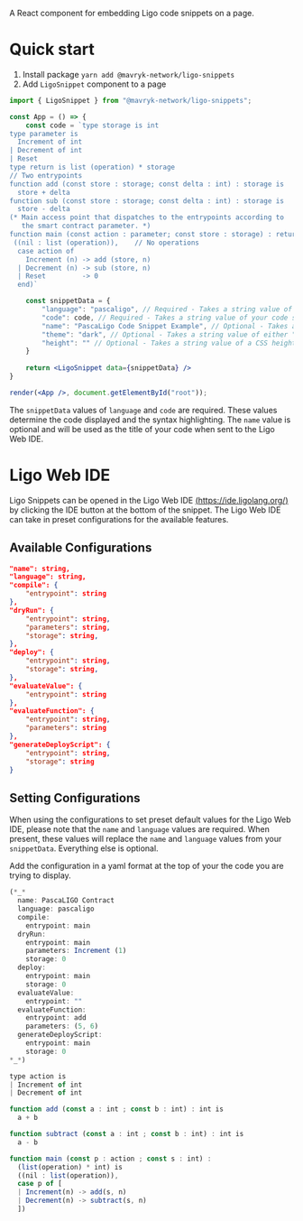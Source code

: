 A React component for embedding Ligo code snippets on a page.

# Quick start

1. Install package `yarn add @mavryk-network/ligo-snippets`
2. Add `LigoSnippet` component to a page


```jsx
import { LigoSnippet } from "@mavryk-network/ligo-snippets";

const App = () => {
    const code = `type storage is int
type parameter is
  Increment of int
| Decrement of int
| Reset
type return is list (operation) * storage
// Two entrypoints
function add (const store : storage; const delta : int) : storage is 
  store + delta
function sub (const store : storage; const delta : int) : storage is 
  store - delta
(* Main access point that dispatches to the entrypoints according to
   the smart contract parameter. *)
function main (const action : parameter; const store : storage) : return is
 ((nil : list (operation)),    // No operations
  case action of
    Increment (n) -> add (store, n)
  | Decrement (n) -> sub (store, n)
  | Reset         -> 0
  end)`

    const snippetData = {
        "language": "pascaligo", // Required - Takes a string value of a Ligo language (e.g. "pascaligo" or "cameligo").
        "code": code, // Required - Takes a string value of your code snippet.
        "name": "PascaLigo Code Snippet Example", // Optional - Takes a string value to display as your snippet's title on the Ligo Web IDE.
        "theme": "dark", // Optional - Takes a string value of either "dark" or "light".
        "height": "" // Optional - Takes a string value of a CSS height (e.g. "100px").
    }
    
    return <LigoSnippet data={snippetData} />
}

render(<App />, document.getElementById("root"));

```

The `snippetData` values of `language` and `code` are required. These values determine the code displayed and the syntax highlighting. The `name` value is optional and will be used as the title of your code when sent to the Ligo Web IDE. 


# Ligo Web IDE 

Ligo Snippets can be opened in the Ligo Web IDE [(https://ide.ligolang.org/)](https://ide.ligolang.org/) by clicking the IDE button at the bottom of the snippet. The Ligo Web IDE can take in preset configurations for the available features. 

## Available Configurations

```json
"name": string,      
"language": string,
"compile": {
    "entrypoint": string
},
"dryRun": {
    "entrypoint": string,
    "parameters": string,
    "storage": string,
},
"deploy": {
    "entrypoint": string,
    "storage": string,
},
"evaluateValue": {
    "entrypoint": string
},
"evaluateFunction": {
    "entrypoint": string,
    "parameters": string
},
"generateDeployScript": {
    "entrypoint": string,
    "storage": string
}
```
## Setting Configurations

When using the configurations to set preset default values for the Ligo Web IDE, please note that the `name` and `language` values are required. When present, these values will replace the `name` and `language` values from your `snippetData`. Everything else is optional. 

Add the configuration in a yaml format at the top of your the code you are trying to display. 

```js
(*_*
  name: PascaLIGO Contract
  language: pascaligo
  compile:
    entrypoint: main
  dryRun:
    entrypoint: main
    parameters: Increment (1)
    storage: 0
  deploy:
    entrypoint: main
    storage: 0
  evaluateValue:
    entrypoint: ""
  evaluateFunction:
    entrypoint: add
    parameters: (5, 6)
  generateDeployScript:
    entrypoint: main
    storage: 0
*_*)

type action is
| Increment of int
| Decrement of int

function add (const a : int ; const b : int) : int is
  a + b

function subtract (const a : int ; const b : int) : int is
  a - b

function main (const p : action ; const s : int) :
  (list(operation) * int) is
  ((nil : list(operation)),
  case p of [
  | Increment(n) -> add(s, n)
  | Decrement(n) -> subtract(s, n)
  ])
```
